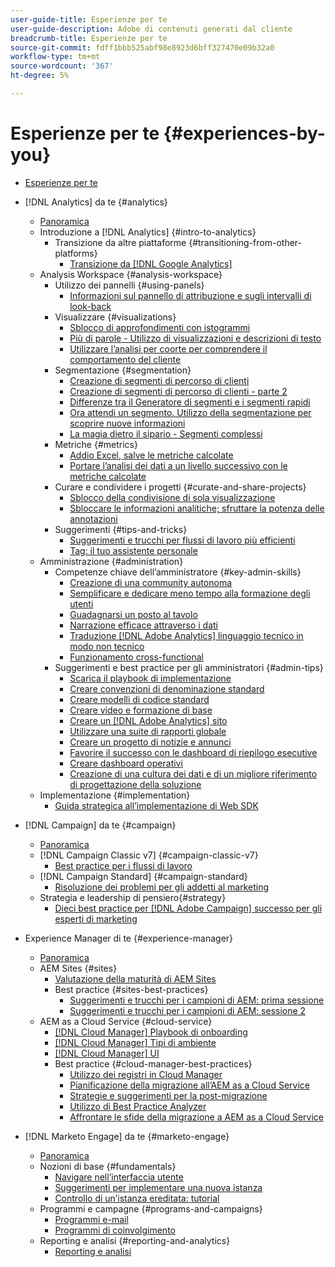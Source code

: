 ```yaml
---
user-guide-title: Esperienze per te
user-guide-description: Adobe di contenuti generati dal cliente
breadcrumb-title: Esperienze per te
source-git-commit: fdff1bbb525abf98e8923d6bff327470e09b32a0
workflow-type: tm+mt
source-wordcount: '367'
ht-degree: 5%

---
```



# Esperienze per te {#experiences-by-you}

+ [Esperienze per te](/help/overview.md)

+ [!DNL Analytics] da te {#analytics}
   + [Panoramica](/help/analytics/overview.md)
   + Introduzione a [!DNL Analytics] {#intro-to-analytics}
      + Transizione da altre piattaforme {#transitioning-from-other-platforms}
         + [Transizione da [!DNL Google Analytics]](../analytics/intro-to-analytics/transitioning-from-other-platforms/transition-from-google-analytics.md)
   + Analysis Workspace {#analysis-workspace}
      + Utilizzo dei pannelli {#using-panels}
         + [Informazioni sul pannello di attribuzione e sugli intervalli di look-back](../analytics/analysis-workspace/using-panels/understanding-adobe-analytics-attribution-panel-and-lookback-windows.md)
      + Visualizzare {#visualizations}
         + [Sblocco di approfondimenti con istogrammi](../analytics/analysis-workspace/visualizations/unlocking-insights-with-histograms.md)
         + [Più di parole - Utilizzo di visualizzazioni e descrizioni di testo](../analytics/analysis-workspace/visualizations/more-than-words-using-text-visualizations-and-descriptions.md)
         + [Utilizzare l’analisi per coorte per comprendere il comportamento del cliente](../analytics/analysis-workspace/visualizations/use-cohort-analysis-to-understand-customer-behavior.md)
      + Segmentazione {#segmentation}
         + [Creazione di segmenti di percorso di clienti](../analytics/analysis-workspace/segmentation/building-customer-journey-segments.md)
         + [Creazione di segmenti di percorso di clienti - parte 2](../analytics/analysis-workspace/segmentation/building-customer-journey-segments-part-two.md)
         + [Differenze tra il Generatore di segmenti e i segmenti rapidi](../analytics/analysis-workspace/segmentation/differences-between-the-segment-builder-and-quick-segments.md)
         + [Ora attendi un segmento. Utilizzo della segmentazione per scoprire nuove informazioni](../analytics/analysis-workspace/segmentation/segmentation-to-discover-new-insights.md)
         + [La magia dietro il sipario - Segmenti complessi](../analytics/analysis-workspace/segmentation/the-magic-behind-the-curtain-complex-segments.md)
      + Metriche {#metrics}
         + [Addio Excel, salve le metriche calcolate](../analytics/analysis-workspace/metrics/goodbye-excel-hello-calculated-metrics.md)
         + [Portare l’analisi dei dati a un livello successivo con le metriche calcolate](../analytics/analysis-workspace/metrics/take-your-data-analysis-to-the-next-level-with-calculated-metrics.md)
      + Curare e condividere i progetti {#curate-and-share-projects}
         + [Sblocco della condivisione di sola visualizzazione](../analytics/analysis-workspace/curate-and-share-projects/unlocking-the-power-of-view-only-sharing.md)
         + [Sbloccare le informazioni analitiche; sfruttare la potenza delle annotazioni](../analytics/analysis-workspace/curate-and-share-projects/harnessing-the-power-of-annotations.md)
      + Suggerimenti {#tips-and-tricks}
         + [Suggerimenti e trucchi per flussi di lavoro più efficienti](../analytics/analysis-workspace/tips-and-tricks/right-click-tips-and-tricks-for-more-efficient-workflows.md)
         + [Tag: il tuo assistente personale](../analytics/analysis-workspace/tips-and-tricks/tags-your-personal-assistant.md)
   + Amministrazione {#administration}
      + Competenze chiave dell’amministratore {#key-admin-skills}
         + [Creazione di una community autonoma](../analytics/administration/key-admin-skills/empowered-community.md)
         + [Semplificare e dedicare meno tempo alla formazione degli utenti](../analytics/administration/key-admin-skills/simplify-training-users.md)
         + [Guadagnarsi un posto al tavolo](../analytics/administration/key-admin-skills/gaining-a-seat-at-the-table.md)
         + [Narrazione efficace attraverso i dati](../analytics/administration/key-admin-skills/telling-impactful-stories-with-data.md)
         + [Traduzione [!DNL Adobe Analytics] linguaggio tecnico in modo non tecnico](../analytics/administration/key-admin-skills/translating-adobe-analytics-technical-language.md)
         + [Funzionamento cross-functional](../analytics/administration/key-admin-skills/working-cross-functionally.md)
      + Suggerimenti e best practice per gli amministratori {#admin-tips}
         + [Scarica il playbook di implementazione](../analytics/administration/admin-tips/download-the-adobe-analytics-implementation-playbook.md)
         + [Creare convenzioni di denominazione standard](../analytics/administration/admin-tips/create-standardized-naming-conventions.md)
         + [Creare modelli di codice standard](../analytics/administration/admin-tips/create-standardized-code-templates.md)
         + [Creare video e formazione di base](../analytics/administration/admin-tips/create-basic-videos-and-training.md)
         + [Creare un [!DNL Adobe Analytics] sito](../analytics/administration/admin-tips/create-an-internal-adobe-analytics-site.md)
         + [Utilizzare una suite di rapporti globale](../analytics/administration/admin-tips/use-a-global-report-suite.md)
         + [Creare un progetto di notizie e annunci](../analytics/administration/admin-tips/create-a-news-and-announcements-project.md)
         + [Favorire il successo con le dashboard di riepilogo esecutive](../analytics/administration/admin-tips/driving-success-with-executive-summary-dashboards.md)
         + [Creare dashboard operativi](../analytics/administration/admin-tips/create-operational-dashboards.md)
         + [Creazione di una cultura dei dati e di un migliore riferimento di progettazione della soluzione](../analytics/administration/admin-tips/better-sdr.md)
   + Implementazione {#implementation}
      + [Guida strategica all’implementazione di Web SDK](../analytics/implementation/strategic-guide-to-implementing-web-sdk.md)
+ [!DNL Campaign] da te {#campaign}
   + [Panoramica](/help/campaign/overview.md)
   + [!DNL Campaign Classic v7] {#campaign-classic-v7}
      + [Best practice per i flussi di lavoro](/help/campaign/ac-v7/workflow-best-practices-for-marketers.md)
   + [!DNL Campaign Standard] {#campaign-standard}
      + [Risoluzione dei problemi per gli addetti al marketing](/help/campaign/acs/troubleshooting-for-marketers.md)
   + Strategia e leadership di pensiero{#strategy}
      + [Dieci best practice per [!DNL Adobe Campaign] successo per gli esperti di marketing](/help/campaign/10-best-practices-for-marketers.md)
+ Experience Manager di te {#experience-manager}
   + [Panoramica](/help/experience-manager/overview.md)
   + AEM Sites {#sites}
      + [Valutazione della maturità di AEM Sites](/help/experience-manager/sites/expert-resources/maturity-assessment.md)
      + Best practice {#sites-best-practices}
         + [Suggerimenti e trucchi per i campioni di AEM: prima sessione](/help/experience-manager/sites/expert-resources/champion-tips-1.md)
         + [Suggerimenti e trucchi per i campioni di AEM: sessione 2](/help/experience-manager/sites/expert-resources/champion-tips-2.md)
   + AEM as a Cloud Service {#cloud-service}
      + [[!DNL Cloud Manager] Playbook di onboarding](/help/experience-manager/cloud-service/expert-resources/aem-champions/onboarding-playbook.md)
      + [[!DNL Cloud Manager] Tipi di ambiente](/help/experience-manager/cloud-service/expert-resources/aem-champions/environment-types.md)
      + [[!DNL Cloud Manager] UI](/help/experience-manager/cloud-service/expert-resources/aem-champions/cloud-manager-ui.md)
      + Best practice {#cloud-manager-best-practices}
         + [Utilizzo dei registri in Cloud Manager](/help/experience-manager/cloud-service/expert-resources/aem-champions/cloud-manager-using-logs.md)
         + [Pianificazione della migrazione all’AEM as a Cloud Service](/help/experience-manager/cloud-service/expert-resources/aem-champions/migration.md)
         + [Strategie e suggerimenti per la post-migrazione](/help/experience-manager/cloud-service/expert-resources/aem-champions/post-migration.md)
         + [Utilizzo di Best Practice Analyzer](/help/experience-manager/cloud-service/expert-resources/aem-champions/best-practice-analyzer.md)
         + [Affrontare le sfide della migrazione a AEM as a Cloud Service](/help/experience-manager/cloud-service/expert-resources/aem-champions/migration-challenges.md)
+ [!DNL Marketo Engage] da te {#marketo-engage}
   + [Panoramica](/help/marketo/overview.md)
   + Nozioni di base {#fundamentals}
      + [Navigare nell’interfaccia utente](/help/marketo/fundamentals/ui-navigation.md)
      + [Suggerimenti per implementare una nuova istanza](https://experienceleague.adobe.com/docs/experiences-by-you/implenting-new-instance/overview.html)
      + [Controllo di un’istanza ereditata: tutorial](https://experienceleague.adobe.com/docs/experiences-by-you/auditing-an-inherited-instance/overview.html)
   + Programmi e campagne {#programs-and-campaigns}
      + [Programmi e-mail](/help/marketo/programs/email-programs.md)
      + [Programmi di coinvolgimento](/help/marketo/programs/engagement-programs.md)
   + Reporting e analisi {#reporting-and-analytics}
      + [Reporting e analisi](/help/marketo/reporting/reporting-and-analytics.md)
